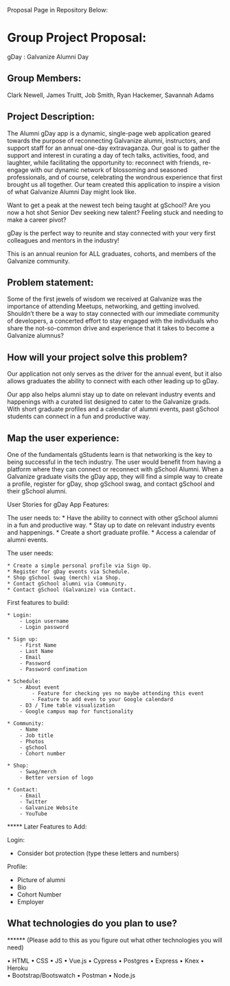 Proposal Page in Repository Below:

# Group Project Proposal:
gDay : Galvanize Alumni Day

## Group Members:
Clark Newell, James Truitt, Job Smith, Ryan Hackemer, Savannah Adams

## Project Description:

The Alumni gDay app is a dynamic, single-page web application geared towards the purpose of reconnecting Galvanize alumni, instructors, and support staff for an annual one-day extravaganza. Our goal is to gather the support and interest in curating a day of tech talks, activities, food, and laughter, while facilitating the opportunity to: reconnect with friends, re-engage with our dynamic network of blossoming and seasoned professionals, and of course, celebrating the wondrous experience that first brought us all together. Our team created this application to inspire a vision of what Galvanize Alumni Day might look like. 

Want to get a peak at the newest tech being taught at gSchool? 
Are you now a hot shot Senior Dev seeking new talent? 
Feeling stuck and needing to make a career pivot? 

gDay is the perfect way to reunite and stay connected with your very first colleagues and mentors in the industry!

This is an annual reunion for ALL graduates, cohorts, and members of the Galvanize community. 

## Problem statement:
    
Some of the first jewels of wisdom we received at Galvanize was the importance of attending Meetups, networking, and getting involved. Shouldn’t there be a way to stay connected with our immediate community of developers, a concerted effort to stay engaged with the individuals who share the not-so-common drive and experience that it takes to become a Galvanize alumnus?

## How will your project solve this problem?
    
Our application not only serves as the driver for the annual event, but it also allows graduates the ability to connect with each other leading up to gDay.

Our app also helps alumni stay up to date on relevant industry events and happenings with a curated list designed to cater to the Galvanize grads. With short graduate profiles and a calendar of alumni events, past gSchool students can connect in a fun and productive way.

## Map the user experience:

One of the fundamentals gStudents learn is that networking is the key to being successful in the tech industry.  The user would benefit from having a platform where they can connect or reconnect with gSchool Alumni.  When a Galvanize graduate visits the gDay app, they will find a simple way to create a profile, register for gDay, shop gSchool swag, and contact gSchool and their gSchool alumni.

User Stories for gDay App Features:

The user needs to:
    * Have the ability to connect with other gSchool alumni in a fun and productive way.
    * Stay up to date on relevant industry events and happenings.
    * Create a short graduate profile.
    * Access a calendar of alumni events.

The user needs:

    * Create a simple personal profile via Sign Up.
    * Register for gDay events via Schedule.
    * Shop gSchool swag (merch) via Shop.
    * Contact gSchool alumni via Community.
    * Contact gSchool (Galvanize) via Contact.


First features to build:

    * Login:
        - Login username
        - Login password

    * Sign up:
        - First Name
        - Last Name
        - Email
        - Password
        - Password confimation
        
    * Schedule: 
        - About event
            - Feature for checking yes no maybe attending this event
            - Feature to add even to your Google calendard
        - D3 / Time table visualization 
        - Google campus map for functionality
    
    * Community:
        - Name
        - Job title
        - Photos
        - gSchool 
        - Cohort number
    
    * Shop: 
        - Swag/merch
        - Better version of logo

    * Contact:
        - Email
        - Twitter
        - Galvanize Website
        - YouTube


***** Later Features to Add:

Login:
   - Consider bot protection (type these letters and numbers)

Profile:
   - Picture of alumni
   - Bio
   - Cohort Number
   - Employer

## What technologies do you plan to use?

****** (Please add to this as you figure out what other technologies you will need)

• HTML • CSS • JS • Vue.js • Cypress • Postgres • Express • Knex • Heroku  
• Bootstrap/Bootswatch  • Postman  • Node.js 
